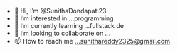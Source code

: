- 👋 Hi, I’m @SunithaDondapati23
- 👀 I’m interested in ...programming
- 🌱 I’m currently learning ...fullstack de
- 💞️ I’m looking to collaborate on ...
- 📫 How to reach me ...sunithareddy2325@gmail.com 

<!---
SunithaDondapati23/SunithaDondapati23 is a ✨ special ✨ repository because its `README.md` (this file) appears on your GitHub profile.
You can click the Preview link to take a look at your changes.
--->
